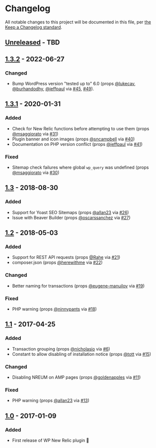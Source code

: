 # Changelog

All notable changes to this project will be documented in this file, per [the Keep a Changelog standard](http://keepachangelog.com/).

## [Unreleased] - TBD

## [1.3.2] - 2022-06-27
### Changed
- Bump WordPress version "tested up to" 6.0 (props [@lukecav](https://github.com/lukecav), [@burhandodhy](https://github.com/burhandodhy), [@jeffpaul](https://github.com/jeffpaul) via [#45](https://github.com/10up/wp-newrelic/pull/45), [#49](https://github.com/10up/wp-newrelic/pull/49)).

## [1.3.1] - 2020-01-31
### Added
- Check for New Relic functions before attempting to use them (props [@msaggiorato](https://github.com/msaggiorato) via [#31](https://github.com/10up/wp-newrelic/pull/31))
- Plugin banner and icon images (props [@sncampbell](https://github.com/sncampbell) via [#40](https://github.com/10up/wp-newrelic/pull/40))
- Documentation on PHP version conflict (props [@jeffpaul](https://github.com/jeffpaul) via [#41](https://github.com/10up/wp-newrelic/pull/41))

### Fixed
- Sitemap check failures where global `wp_query` was undefined (props [@msaggiorato](https://github.com/msaggiorato) via [#30](https://github.com/10up/wp-newrelic/pull/30))

## [1.3] - 2018-08-30
### Added
- Support for Yoast SEO Sitemaps (props [@allan23](https://github.com/allan23) via [#26](https://github.com/10up/wp-newrelic/pull/26))
- Issue with Beaver Builder (props [@oscarssanchez](https://github.com/oscarssanchez) via [#27](https://github.com/10up/wp-newrelic/pull/27))

## [1.2] - 2018-05-03
### Added
- Support for REST API requests (props [@Rahe](https://github.com/Rahe) via [#21](https://github.com/10up/wp-newrelic/pull/21))
- composer.json (props [@herewithme](https://github.com/herewithme) via [#22](https://github.com/10up/wp-newrelic/pull/22))

### Changed
- Better naming for transactions (props [@eugene-manuilov](https://github.com/eugene-manuilov) via [#19](https://github.com/10up/wp-newrelic/pull/19))

### Fixed
- PHP warning (props [@ninnypants](https://github.com/ninnypants) via [#18](https://github.com/10up/wp-newrelic/pull/18))

## [1.1] - 2017-04-25
### Added
- Transaction grouping (props [@nicholasio](https://github.com/nicholasio) via [#6](https://github.com/10up/wp-newrelic/pull/6))
- Constant to allow disabling of installation notice (props [@tott](https://github.com/tott) via [#15](https://github.com/10up/wp-newrelic/pull/15))

### Changed
- Disabling NREUM on AMP pages (props [@goldenapples](https://github.com/goldenapples) via [#11](https://github.com/10up/wp-newrelic/pull/11))

### Fixed
- PHP warning (props [@allan23](https://github.com/allan23) via [#13](https://github.com/10up/wp-newrelic/pull/13))

## [1.0] - 2017-01-09
### Added
- First release of WP New Relic plugin 🎉

[Unreleased]: https://github.com/10up/wp-newrelic/compare/trunk...develop
[1.3.2]: https://github.com/10up/wp-newrelic/compare/1.3.1...1.3.2
[1.3.1]: https://github.com/10up/wp-newrelic/compare/1.3...1.3.1
[1.3]: https://github.com/10up/wp-newrelic/compare/d70cf93...1.3
[1.2]: https://github.com/10up/wp-newrelic/compare/49f4e79...d70cf93
[1.1]: https://github.com/10up/wp-newrelic/compare/9ec2b8d...49f4e79
[1.0]: https://github.com/10up/wp-newrelic/tree/9ec2b8d5c9e72504052a98cbb76d2e4b2e1b2b29
